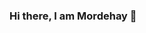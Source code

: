 ### Hi there, I am Mordehay 👋

<!--
**MordehayM/MordehayM** is a ✨ _special_ ✨ repository because its `README.md` (this file) appears on your GitHub profile.

I'm a student of M.Sc. in Electrical Engineering at Bar Ilan University.
I'm passionate about signal processing combined with deep learning methods.


- 🔭 I’m currently working on finding a way to tackle the source separation problem i.e. the cocktail party problem with advanced deep learning methods 
- ⚡ A wise saying: In response to someone who says you are zero, say there is no million without zero:)
-->
